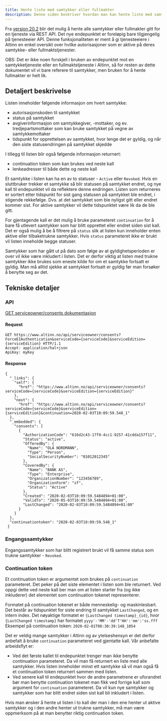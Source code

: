 ```yaml
---
title: Hente liste med samtykker eller fullmakter
description: Denne siden beskriver hvordan man kan hente liste med samtykker eller fullmakter for en tjenesteeiers tjeneste via REST API.
---
```


Fra [versjon 20.2](../../../../../ny-funksjonalitet/releases/2020/20-2) blir det 
mulig å hente alle samtykker eller fullmakter 
gitt for en tjeneste via REST API. Det nye endepunktet er foreløpig bare 
tilgjengelig på tjenesteeier API. Denne funksjonaliteten er ment å gi 
tjenesteeiere i Altinn en enkel oversikt over hvilke autorisasjoner som er 
aktive på deres samtykke- eller fullmaktstjenester. 

OBS: Det er ikke noen forskjell i bruken av endepunktet mot en samtykketjeneste 
eller en fullmaktstjeneste i Altinn, så for resten av dette dokumentet vil vi 
bare referere til samtykker, men bruken for å hente fullmakter er helt lik. 

## Detaljert beskrivelse 

Listen inneholder følgende informasjon om hvert samtykke:

* autorisasjonskoden til samtykket
* status på samtykket
* avgiverinformasjon om samtykkegiver, -mottaker, og ev. tredjepartsmottaker 
  som kan bruke samtykket på vegne av samtykkemottaker
* tidspunkt for opprettelsen av samtykket, hvor lenge det er gyldig, og når 
  den siste statusendringen på samtykket skjedde

I tillegg til listen blir også følgende informasjon returnert: 

* continuation token som kan brukes ved neste kall
* lenkeadresser til både dette og neste kall

Et samtykke i listen kan ha en av to statuser - `Active` eller `Revoked`. 
Hvis en sluttbruker trekker et samtykke så blir statusen på samtykket 
endret, og nye kall til endepunktet vil da reflektere denne endringen.
Listen som returneres er sortert etter tidspunkt for sist gang statusen på samtykket 
ble endret, i stigende rekkefølge. Dvs. at det samtykket som ble nyligst gitt eller endret 
kommer sist. For aktive samtykker vil dette tidspunktet være lik da de ble gitt.

For gjentagende kall er det mulig å bruke parameteret `continuation` for 
å bare få utlevert samtykker som har blitt opprettet eller endret siden sist 
kall. Det er også mulig å be å filtrere på `status` slik at listen kun 
inneholder enten aktive eller tilbaketrukne samtykker.  Hvis 
`status` parameteret ikke er brukt vil listen inneholde begge statuser. 

Samtykker som har gått ut på dato som følge av at gyldighetsperioden er over 
vil ikke være inkludert i listen.  Det er derfor viktig at listen med trukne 
samtykker ikke brukes som eneste kilde for om et samtykke fortsatt er gyldig. 
Man må alltid sjekke at samtykket fortsatt er gyldig før man forsøker å benytte
seg av det.

## Tekniske detaljer

### API
[GET serviceowner/consents dokumentasjon](https://www.altinn.no/api/serviceowner/Help/Api/GET-serviceowner-consents_serviceCode_serviceEditionCode_status[0]_status[1]_continuation)

#### Request
```HTTP
GET https://www.altinn.no/api/serviceowner/consents?ForceEIAuthentication&serviceCode={serviceCode}&serviceEdition={serviceEdition} HTTP/1.1
Accept: application/hal+json
ApiKey: myKey
```

#### Response
```
{
  "_links": {
    "self": {
      "href": "https://www.altinn.no/api/serviceowner/consents?serviceCode={serviceCode}&serviceEdition={serviceEdition}"
    },
    "next": {
      "href": "https://www.altinn.no/api/serviceowner/consents?serviceCode={serviceCode}&serviceEdition={serviceEdition}&continuation=2020-02-03T10:09:59.548_1"
  },
  "_embedded": {
    "consents": [
      {
        "AuthorizationCode": "616d2c43-17f9-4cc1-9257-41cdda157f11",
        "Status": "active",
        "OfferedBy": {
          "Name": "OLA NORDMANN",
          "Type": "Person",
          "SocialSecurityNumber": "01012012345"
        },
        "CoveredBy": {
          "Name": "BANK AS",
          "Type": "Enterprise",
          "OrganizationNumber": "123456789",
          "OrganizationForm": "sf",
          "Status": "Active"
        },
        "Created": "2020-02-03T10:09:59.5484894+01:00",
        "ValidTo": "2020-05-03T10:09:59.5484894+01:00",
        "LastChanged": "2020-02-03T10:09:59.5484894+01:00"
      }
    ]
  },
  "continuationtoken": "2020-02-03T10:09:59.548_1"
 }
```

### Engangssamtykker 

Engangssamtykker som har blitt registrert brukt vil få samme status som trukne 
samtykker - `Revoked`.

### Continuation token 

Et continuation token er argumentet som brukes på `continuation` parameteret. 
Det peker på det siste elementet i listen som ble returnert. Ved oppgi 
dette ved neste kall ber man om at listen starter fra (og ikke 
inkluderer) det elementet som continuation tokenet representerer. 

Formatet på continuation tokenet er både menneskelig- og maskinlesbart. 
Det består av tidspunktet for siste endring til samtykket `LastChanged`, og en 
intern index. Det nøyaktige formatet er `{LastChanged timestamp}_{id}`, hvor 
`{LastChanged timestamp}` har formatet `yyyy'-'MM'-'dd'T'HH':'mm':'ss.fff` 
Eksempel på continuation token: `2020-02-01T08:30:39:148_1054` 

Det er veldig mange samtykker i Altinn og av ytelseshensyn er det derfor 
anbefalt å bruke `continuation` parameteret ved gjentatte kall. Vår anbefalte 
arbeidsflyt er: 

* Ved det første kallet til endepunktet trenger man ikke benytte continuation 
  parameteret. Da vil man få returnert en liste med alle samtykker. Hvis 
  listen inneholder minst ett samtykke så vil man også få et continuation token 
  returnert sammen med listen. 
* Ved senere kall til endepunktet hvor de andre parametrene er uforandret bør man benytte 
  continuation tokenet man fikk ved forrige kall som argument for 
  `continuation` parameteret. Da vil kun nye samtykker og samtykker som har 
  blitt endret siden sist kall bli inkludert i listen. 

Hvis man ønsker å hente ut listen i to kall der man i den ene henter ut aktive 
samtykker og i den andre henter ut trukne samtykker, må man være oppmerksom på 
at man benytter riktig continuation token.  
